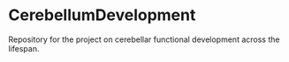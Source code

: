 # CerebellumDevelopment
Repository for the project on cerebellar functional development across the lifespan. 

